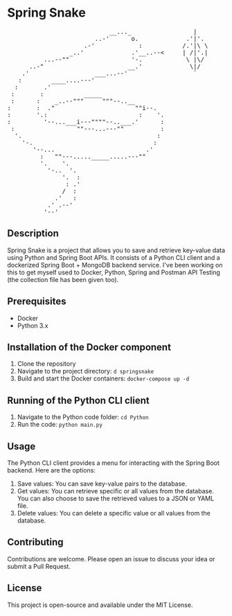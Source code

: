# Spring Snake
<pre>
                            __..._                 |
                        ..-'      o.             .'|'.
                     .-'            :           /.'|\ \
                 _..'             .'__..--<     | /|'.|
          ...--""                 '-.            \ |\/
      ..-"                       __.'             \|/
    .'                  ___...--'                  `
   :        ____....---'                        
  :       .'                                    
 :       :           _____                      
 :      :    _..--"""     """--..__             
:       :  ."                      ""i--.       
:       '.:                         :    '.     
:         '--...___i---""""--..___.'      :     
 :                 ""---...---""          :     
  '.                                     :      
    '-.                                 :       
       '--...                         .'        
         :   ""---....._____.....---""          
         '.    '.                               
           '-..  '.                             
               '.  :                            
                : .'                            
               /  :                             
             .'   :                             
           .' .--'                              
          '--'
</pre>

## Description
Spring Snake is a project that allows you to save and retrieve key-value data using Python and Spring Boot APIs. It consists of a Python CLI client and a dockerized Spring Boot + MongoDB backend service.
I've been working on this to get myself used to Docker, Python, Spring and Postman API Testing (the collection file has been given too).

## Prerequisites
- Docker
- Python 3.x

## Installation of the Docker component
1. Clone the repository
2. Navigate to the project directory: `d springsnake`
3. Build and start the Docker containers: `docker-compose up -d`

## Running of the Python CLI client
1. Navigate to the Python code folder: `cd Python`
2. Run the code: `python main.py`

## Usage
The Python CLI client provides a menu for interacting with the Spring Boot backend. Here are the options:

1. Save values: You can save key-value pairs to the database.
2. Get values: You can retrieve specific or all values from the database. You can also choose to save the retrieved values to a JSON or YAML file.
3. Delete values: You can delete a specific value or all values from the database.

## Contributing
Contributions are welcome. Please open an issue to discuss your idea or submit a Pull Request.

## License
This project is open-source and available under the MIT License.
